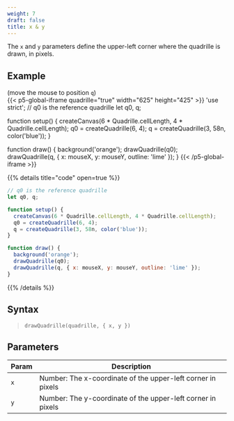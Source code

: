 ```yaml
---
weight: 7
draft: false  
title: x & y  
---
```


The `x` and `y` parameters define the upper-left corner where the quadrille is drawn, in pixels.

## Example

(move the mouse to position `q`)\
{{< p5-global-iframe quadrille="true" width="625" height="425" >}}
'use strict';
// q0 is the reference quadrille
let q0, q;

function setup() {
  createCanvas(6 * Quadrille.cellLength, 4 * Quadrille.cellLength);
  q0 = createQuadrille(6, 4);
  q = createQuadrille(3, 58n, color('blue'));
}

function draw() {
  background('orange');
  drawQuadrille(q0);
  drawQuadrille(q, { x: mouseX, y: mouseY, outline: 'lime' });
}
{{< /p5-global-iframe >}}

{{% details title="code" open=true %}}
```js
// q0 is the reference quadrille
let q0, q;

function setup() {
  createCanvas(6 * Quadrille.cellLength, 4 * Quadrille.cellLength);
  q0 = createQuadrille(6, 4);
  q = createQuadrille(3, 58n, color('blue'));
}

function draw() {
  background('orange');
  drawQuadrille(q0);
  drawQuadrille(q, { x: mouseX, y: mouseY, outline: 'lime' });
}
```
{{% /details %}}

## Syntax

> `drawQuadrille(quadrille, { x, y })`

## Parameters

| Param | Description                                                 |
|-------|-------------------------------------------------------------|
| `x`   | Number: The x-coordinate of the upper-left corner in pixels |
| `y`   | Number: The y-coordinate of the upper-left corner in pixels |